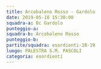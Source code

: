 ```yaml
---
title: Arcobaleno Rosso - Gardolo
date: 2019-05-18 15:30:00
squadra-a: Bc Gardolo
punteggio-a: 
squadra-b: Arcobaleno Rosso
punteggio-b: 
partite/squadra: esordienti-18-19
luogo: PALESTRA S.M. PASCOLI
categoria: esordienti
---
```

